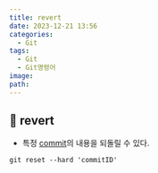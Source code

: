```yaml
---
title: revert
date: 2023-12-21 13:56
categories:
  - Git
tags:
  - Git
  - Git명령어
image: 
path:
---
```


## 🌈 revert
+ 특정 [commit](https://sonjh919.github.io/posts/commit)의 내용을 되돌릴 수 있다.
```dos
git reset --hard 'commitID'
```

